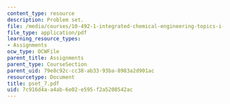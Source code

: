 ```yaml
---
content_type: resource
description: Problem set.
file: /media/courses/10-492-1-integrated-chemical-engineering-topics-i-process-control-by-design-fall-2004/7c916d4aa4ab6e02e595f2a5208542ac_pset_7.pdf
file_type: application/pdf
learning_resource_types:
- Assignments
ocw_type: OCWFile
parent_title: Assignments
parent_type: CourseSection
parent_uid: 79e8c92c-cc38-ab33-93ba-8983a2d901ac
resourcetype: Document
title: pset_7.pdf
uid: 7c916d4a-a4ab-6e02-e595-f2a5208542ac
---
```

